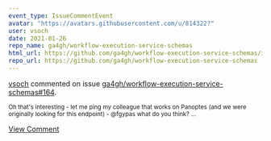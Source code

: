 ```yaml
---
event_type: IssueCommentEvent
avatar: "https://avatars.githubusercontent.com/u/814322?"
user: vsoch
date: 2021-01-26
repo_name: ga4gh/workflow-execution-service-schemas
html_url: https://github.com/ga4gh/workflow-execution-service-schemas/issues/164
repo_url: https://github.com/ga4gh/workflow-execution-service-schemas
---
```


<a href='https://github.com/vsoch' target='_blank'>vsoch</a> commented on issue <a href='https://github.com/ga4gh/workflow-execution-service-schemas/issues/164' target='_blank'>ga4gh/workflow-execution-service-schemas#164</a>.

<small>Oh that's interesting - let me ping my colleague that works on Panoptes (and we were originally looking for this endpoint) - @fgypas what do you think?...</small>

<a href='https://github.com/ga4gh/workflow-execution-service-schemas/issues/164' target='_blank'>View Comment</a>